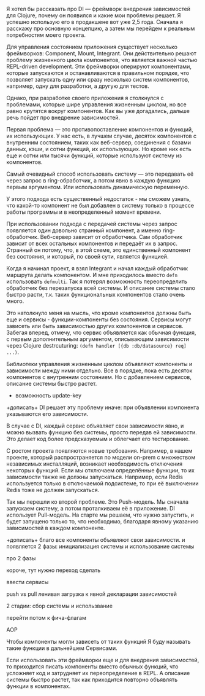 Я хотел бы рассказать про DI — фреймворк внедрения зависимостей для Clojure, почему он появился и какие мои проблемы решает.
Я успешно использую его в продакшене вот уже 2,5 года.
Сначала я расскажу про основную концепцию, а затем мы перейдем к реальным потребностям моего проекта.

Для управления состоянием приложения существует несколько фреймворков: Component, Mount, Integrant.
Они действительно решают проблему жизненного цикла компонентов, что является важной частью REPL-driven development.
Эти фреймворки оперируют компонентами, которые запускаются и останавливаются в правильном порядке,
что позволяет запускать одну или сразу несколько систем компонентов, например, одну для разработки, а другую для тестов.

Однако, при разработке своего приложения я столкнулся с проблемами, которые шире управления жизненным циклом,
но все равно крутятся вокруг компонентов. Как вы уже догадались, дальше речь пойдет про внедрение зависимостей.

Первая проблема — это противопоставление компонентов и функций, их использующих.
У нас есть, в лучшем случае, десяток компонентов с внутренним состоянием,
таких как веб-сервер, соединения с базами данных, кэши, и сотни функций, их использующих.
Но кроме них есть еще и сотни или тысячи функций, которые используют систему из компонентов.

Самый очевидный способ использовать систему — это передавать её через запрос в ring-обработчик,
а потом явно в каждую функцию первым аргументом. Или использовать динамическую переменную.

У этого подхода есть существенный недостаток - мы сможем узнать, что какой-то компонент не был добавлен в систему
только в процессе работы программы и в неопределенный момент времени.

При использовании подхода с передачей системы через запрос появляется один довольно странный компонент,
а именно ring-обработчик.
Веб-сервер зависит от обработчика.
Сам обработчик зависит от всех остальных компонентов и передаёт их в запрос.
Странный он потому, что, в этой схеме, это единственный компонент без состояния,
и который, по своей сути, является функцией.

Когда я начинал проект, я взял Integrant и начал каждый обработчик маршрута делать компонентом.
И мне приходилось вместо `defn` использовать `defmulti`.
Так я потерял возможность переопределить обработчик без перезапуска всей системы.
И описание системы стало быстро расти, т.к. таких функциональных компонентов стало очень много.

Это натолкнуло меня на мысль, что кроме компонентов должны быть еще и сервисы -
функции-компоненты без состояния.
Сервисы могут зависеть или быть зависимостью других компонентов и сервисов.
Забегая вперед, отмечу, что сервис объявляется как обычная функция,
с первым дополнительным аргументом, описывающим зависимости через Clojure destrcuturing:
`(defn handler [{db :db/datasource} req] ...)`.

Библиотеки управления жизненным циклом объявляют компоненты и зависимости между ними отдельно.
Все в порядке, пока есть десяток компонентов с внутренним состоянием.
Но с добавлением сервисов, описание системы быстро растет.
+ возможность update-key


+дописать+
DI решает эту проблему иначе: при объявлении компонента указываются его зависимости.




В случае с DI, каждый сервис объявляет свои зависимости явно,
и можно вызвать функцию без системы, просто передав ей зависимости.
Это делает код более предсказуемым и облегчает его тестирование.

С ростом проекта появляются новые требования.
Например, в нашем проекте, который распространяется по модели on-prem с множеством независимых инсталляций,
возникает необходимость отключения некоторых функций.
Если мы отключаем определённые функции, то их зависимости также не должны запускаться.
Например, если Redis используется только в отключаемой подсистеме, то при её выключении Redis тоже не должен запускаться.

Так мы перешли ко второй проблеме. Это Push-модель.
Мы сначала запускаем систему, а потом проталкиваем её в приложение.
DI использует Pull-модель. На старте мы решаем, что нужно запустить, и будет запущено только то, что необходимо,
благодаря явному указанию зависимостей в каждом компоненте.

+дописать+
благо все компоненты объявляют свои зависимости.
и появляется 2 фазы: инициализация системы и использование системы






про 2 фазы



короче, тут нужно переход сделать

ввести сервисы

push vs pull
ленивая загрузка
к явной декларации зависимостей

2 стадии: сбор системы и использвание

перейти потом к фича-флагам


AOP


Чтобы компоненты могли зависеть от таких функций
Я буду называть такие функции в дальнейшем Сервисами.




Если использовать эти фреймворки еще и для внедрения зависимостей,
то приходится писать компоненты вместо обычных функций,
что усложняет код и затрудняет их переопределение в REPL.
А описание системы быстро растет, так как приходится повторно объявлять функции в компонентах.
